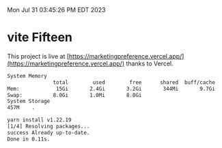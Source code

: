 Mon Jul 31 03:45:26 PM EDT 2023

# vite Fifteen


This project is live at [https://marketingpreference.vercel.app/](https://marketingpreference.vercel.app/) thanks to Vercel.

```bash
System Memory
               total        used        free      shared  buff/cache   available
Mem:            15Gi       2.4Gi       3.2Gi       344Mi       9.7Gi        12Gi
Swap:          8.0Gi       1.0Mi       8.0Gi
System Storage
457M	.
```
```bash
yarn install v1.22.19
[1/4] Resolving packages...
success Already up-to-date.
Done in 0.11s.
```
